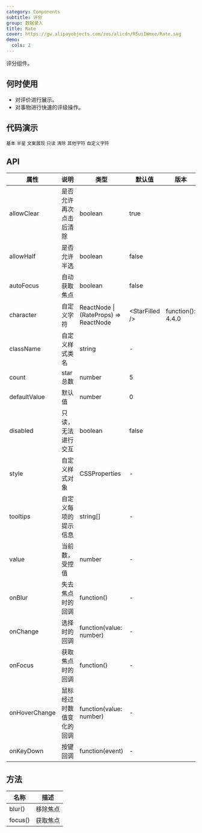 ```yaml
---
category: Components
subtitle: 评分
group: 数据录入
title: Rate
cover: https://gw.alipayobjects.com/zos/alicdn/R5uiIWmxe/Rate.svg
demo:
  cols: 2
---
```


评分组件。

## 何时使用

- 对评价进行展示。
- 对事物进行快速的评级操作。

## 代码演示

<code src="./demo/basic.tsx">基本</code>
<code src="./demo/half.tsx">半星</code>
<code src="./demo/text.tsx">文案展现</code>
<code src="./demo/disabled.tsx">只读</code>
<code src="./demo/clear.tsx">清除</code>
<code src="./demo/character.tsx">其他字符</code>
<code src="./demo/character-function.tsx">自定义字符</code>

## API

| 属性          | 说明                     | 类型                                  | 默认值            | 版本              |
| ------------- | ------------------------ | ------------------------------------- | ----------------- | ----------------- |
| allowClear    | 是否允许再次点击后清除   | boolean                               | true              |                   |
| allowHalf     | 是否允许半选             | boolean                               | false             |                   |
| autoFocus     | 自动获取焦点             | boolean                               | false             |                   |
| character     | 自定义字符               | ReactNode \| (RateProps) => ReactNode | &lt;StarFilled /> | function(): 4.4.0 |
| className     | 自定义样式类名           | string                                | -                 |                   |
| count         | star 总数                | number                                | 5                 |                   |
| defaultValue  | 默认值                   | number                                | 0                 |                   |
| disabled      | 只读，无法进行交互       | boolean                               | false             |                   |
| style         | 自定义样式对象           | CSSProperties                         | -                 |                   |
| tooltips      | 自定义每项的提示信息     | string\[]                             | -                 |                   |
| value         | 当前数，受控值           | number                                | -                 |                   |
| onBlur        | 失去焦点时的回调         | function()                            | -                 |                   |
| onChange      | 选择时的回调             | function(value: number)               | -                 |                   |
| onFocus       | 获取焦点时的回调         | function()                            | -                 |                   |
| onHoverChange | 鼠标经过时数值变化的回调 | function(value: number)               | -                 |                   |
| onKeyDown     | 按键回调                 | function(event)                       | -                 |                   |

## 方法

| 名称    | 描述     |
| ------- | -------- |
| blur()  | 移除焦点 |
| focus() | 获取焦点 |
